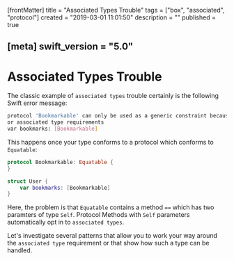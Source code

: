 [frontMatter]
title = "Associated Types Trouble"
tags = ["box", "associated", "protocol"]
created = "2019-03-01 11:01:50"
description = ""
published = true

[meta]
swift_version = "5.0"
---

# Associated Types Trouble

The classic example of `associated types` trouble certainly is the
following Swift error message:

``` bash
protocol 'Bookmarkable' can only be used as a generic constraint because it has Self 
or associated type requirements
var bookmarks: [Bookmarkable]
```

This happens once your type conforms to a protocol which conforms to
`Equatable`:

``` Swift
protocol Bookmarkable: Equatable {
}

struct User {
    var bookmarks: [Bookmarkable]
}
```

Here, the problem is that `Equatable` contains a method `==` which has
two paramters of type `Self`. Protocol Methods with `Self` parameters
automatically opt in to `associated types`.

Let's investigate several patterns that allow
you to work your way around the `associated type` requirement or that
show how such a type can be handled.

